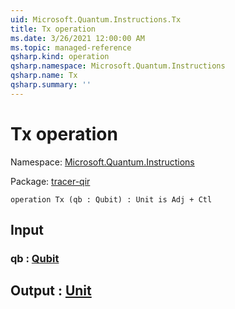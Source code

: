 ```yaml
---
uid: Microsoft.Quantum.Instructions.Tx
title: Tx operation
ms.date: 3/26/2021 12:00:00 AM
ms.topic: managed-reference
qsharp.kind: operation
qsharp.namespace: Microsoft.Quantum.Instructions
qsharp.name: Tx
qsharp.summary: ''
---
```


# Tx operation

Namespace: [Microsoft.Quantum.Instructions](xref:Microsoft.Quantum.Instructions)

Package: [tracer-qir](https://nuget.org/packages/tracer-qir)




```qsharp
operation Tx (qb : Qubit) : Unit is Adj + Ctl
```


## Input

### qb : [Qubit](xref:microsoft.quantum.lang-ref.qubit)





## Output : [Unit](xref:microsoft.quantum.lang-ref.unit)

